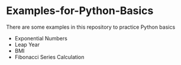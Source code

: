 # Examples-for-Python-Basics
There are some examples in this repository to practice Python basics

- Exponential Numbers
- Leap Year
- BMI
- Fibonacci Series Calculation
